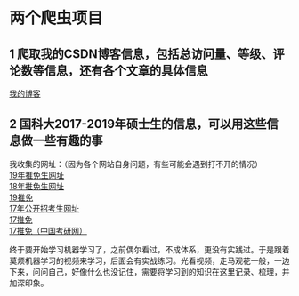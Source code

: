 # 两个爬虫项目
## 1 爬取我的CSDN博客信息，包括总访问量、等级、评论数等信息，还有各个文章的具体信息<br>
[我的博客](https://blog.csdn.net/liuchengzimozigreat)<br>
## 2 国科大2017-2019年硕士生的信息，可以用这些信息做一些有趣的事<br>
   我收集的网址：（因为各个网站自身问题，有些可能会遇到打不开的情况）<br>
    [19年推免生网址](https://www.baidu.com/link?url=LryJOw6InOpynDIHL6PiHnxiUfYxLrJ7dzlvR9LNcnegbxQQELsZAFvekXlVQxwoMSBNryM6xS_HWbz0f8gQANW07J3bfIAMyZsPzm_vyuzj7p0xi2pQbpgiXXXRTt03zytEmEqsVEau0ZnB2jUjLTNDZtlqMABnga-lWWfwUDArnArKR2fdw8txOcICbrQ6&wd=&eqid=f2428bfe0004d4e6000000065c2b0b7b)<br>
    [18年推免生网址](http://admission.ucas.ac.cn/showarticle/article/4c7e0e9f-2311-47a0-8f12-b0ec992078ac/26651774-b9eb-4399-9b44-3acbc90e2d34)<br>
    [19推免](https://www.baidu.com/link?url=9WXlXdkuoyw_dp5gtynfkeDsebs8gzgL-KmYqqlnzqCZD9j5s-XYaHqFSQhkG0oyAgmTNnX7OOOyVjLtwZuJPuZtjLHBrJE2ExlvqhXm50HzoxI1ItKi0v6yyVaX5VIHPBrksUPH61GwPhkTcVdB3ECkK1iJPw-RQaeC9YehcKbYoFIOeFXJElWJv35-GXSJ&wd=&eqid=adda8e3b00043aec000000065c2b0e32)<br>
    [17年公开招考生网址](http://admission.ucas.edu.cn/showarticle/Article/4c7e0e9f-2311-47a0-8f12-b0ec992078ac/7a5c35a4-0d9d-4918-ac7e-21af8dbd11c3)<br>
    [17推免](https://www.baidu.com/link?url=DUzwlgWDRp0d_nipcI1pOO5AodynyTM6KUunpXybqrl5aP_UVH5DVvuRMOiMJXwSyhFtjc5-rpG5i4rJIiOg228luYqoqJe9GodMEt-4CfK31J_sKuNsq9aqlm1HetiPNoA27VqaX6jLzE_uHX1OBUI1kaP_gkuQaAXxClsV3G-wwUGKxtW-1eIVrKLNM44o&wd=&eqid=d66663b90004912d000000065c2b0f60)<br>
    [17推免（中国考研网）](http://www.chinakaoyan.com/info/article/id/146151.shtml)<br>


终于要开始学习机器学习了，之前偶尔看过，不成体系，更没有实践过。于是跟着莫烦机器学习的视频来学习，后面会有实战练习。光看视频，走马观花一般，一边下来，问问自己，好像什么也没记住，需要将学习到的知识在这里记录、梳理，并加深印象。

